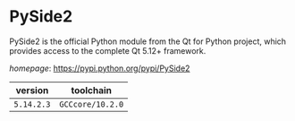 # PySide2

PySide2 is the official Python module from the Qt for Python project,     which provides access to the complete Qt 5.12+ framework.

*homepage*: <https://pypi.python.org/pypi/PySide2>

version | toolchain
--------|----------
``5.14.2.3`` | ``GCCcore/10.2.0``
